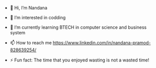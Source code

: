- 👋 Hi, I’m Nandana
- 👀 I’m interested in codding
- 🌱 I’m currently learning BTECH in computer science and business system

- 📫 How to reach me https://www.linkedin.com/in/nandana-pramod-828639254/

- ⚡ Fun fact: The time that you enjoyed wasting is not a wasted time!
  
 

<!---
nandanaap/nandanaap is a ✨ special ✨ repository because its `README.md` (this file) appears on your GitHub profile.
You can click the Preview link to take a look at your changes.
--->
